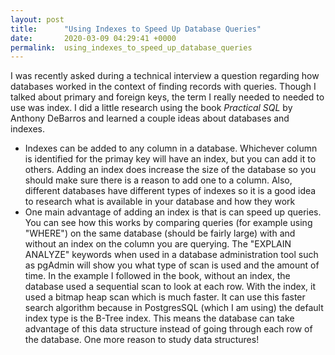 ```yaml
---
layout: post
title:      "Using Indexes to Speed Up Database Queries"
date:       2020-03-09 04:29:41 +0000
permalink:  using_indexes_to_speed_up_database_queries
---
```



I was recently asked during a technical interview a question regarding how databases worked in the context of finding records with queries. Though I talked about primary and foreign keys, the term I really needed to needed to use was index. I did a little research using the book *Practical SQL* by Anthony DeBarros and learned a couple ideas about databases and indexes.

* Indexes can be added to any column in a database. Whichever column is identified for the primay key will have an index, but you can add it to others. Adding an index does increase the size of the database so you should make sure there is a reason to add one to a column. Also, different databases have different types of indexes so it is a good idea to research what is available in your database and how they work
* One main advantage of adding an index is that is can speed up queries. You can see how this works by comparing queries (for example using "WHERE") on the same database (should be fairly large) with and without an index on the column you are querying. The "EXPLAIN ANALYZE"  keywords when used in a database administration tool such as pgAdmin will show you what type of scan is used and the amount of time. In the example I followed in the book, without an index, the database used a sequential scan to look at each row. With the index, it used a bitmap heap scan which is much faster. It can use this faster search algorithm because in PostgresSQL (which I am using) the default index type is the B-Tree index. This means the database can take advantage of this data structure instead of going through each row of the database. One more reason to study data structures!
